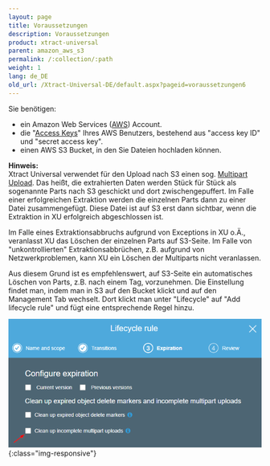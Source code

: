 ```yaml
---
layout: page
title: Voraussetzungen
description: Voraussetzungen
product: xtract-universal
parent: amazon_aws_s3
permalink: /:collection/:path
weight: 1
lang: de_DE
old_url: /Xtract-Universal-DE/default.aspx?pageid=voraussetzungen6
---
```


Sie benötigen:
- ein Amazon Web Services ([AWS]()) Account.
- die "[Access Keys]()" Ihres AWS Benutzers, bestehend aus "access key ID" und "secret access key".
- einen AWS S3 Bucket, in den Sie Dateien hochladen können.

**Hinweis:**<br>
Xtract Universal verwendet für den Upload nach S3 einen sog. [Multipart Upload](). Das heißt, die extrahierten Daten werden Stück für Stück als sogenannte Parts nach S3 geschickt und dort zwischengepuffert. Im Falle einer erfolgreichen Extraktion werden die einzelnen Parts dann zu einer Datei zusammengefügt. Diese Datei ist auf S3 erst dann sichtbar, wenn die Extraktion in XU erfolgreich abgeschlossen ist.

Im Falle eines Extraktionsabbruchs aufgrund von Exceptions in XU o.Ä., veranlasst XU das Löschen der einzelnen Parts auf S3-Seite. Im Falle von "unkontrollierten" Extraktionsabbrüchen, z.B. aufgrund von Netzwerkproblemen, kann XU ein Löschen der Multiparts nicht veranlassen.

Aus diesem Grund ist es empfehlenswert, auf S3-Seite ein automatisches Löschen von Parts, z.B. nach einem Tag, vorzunehmen. Die Einstellung findet man, indem man in S3 auf den Bucket klickt und auf den Management Tab wechselt. Dort klickt man unter "Lifecycle" auf "Add lifecycle rule" und fügt eine entsprechende Regel hinzu.

![S3_Multipart_Rule](/img/content/S3_Multipart_Rule.png){:class="img-responsive"}
